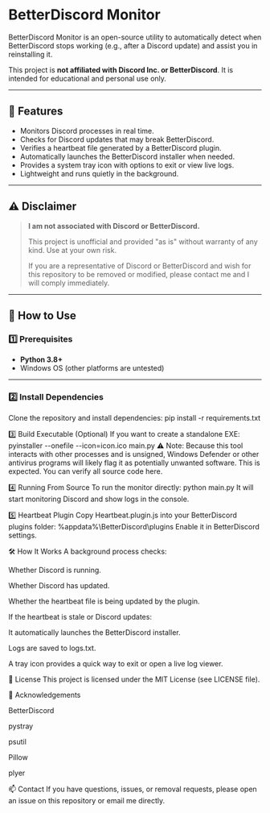 # BetterDiscord Monitor

BetterDiscord Monitor is an open-source utility to automatically detect when BetterDiscord stops working (e.g., after a Discord update) and assist you in reinstalling it.

This project is **not affiliated with Discord Inc. or BetterDiscord**. It is intended for educational and personal use only.

---

## 🚀 Features

- Monitors Discord processes in real time.
- Checks for Discord updates that may break BetterDiscord.
- Verifies a heartbeat file generated by a BetterDiscord plugin.
- Automatically launches the BetterDiscord installer when needed.
- Provides a system tray icon with options to exit or view live logs.
- Lightweight and runs quietly in the background.

---

## ⚠️ Disclaimer

> **I am not associated with Discord or BetterDiscord.**
>
> This project is unofficial and provided "as is" without warranty of any kind. Use at your own risk.
>
> If you are a representative of Discord or BetterDiscord and wish for this repository to be removed or modified, please contact me and I will comply immediately.

---

## 📂 How to Use

### 1️⃣ Prerequisites

- **Python 3.8+**
- Windows OS (other platforms are untested)

---

### 2️⃣ Install Dependencies
Clone the repository and install dependencies:
pip install -r requirements.txt

3️⃣ Build Executable (Optional)
If you want to create a standalone EXE:
pyinstaller --onefile --icon=icon.ico main.py
⚠️ Note: Because this tool interacts with other processes and is unsigned, Windows Defender or other antivirus programs will likely flag it as potentially unwanted software. This is expected. You can verify all source code here.

4️⃣ Running From Source
To run the monitor directly:
python main.py
It will start monitoring Discord and show logs in the console.

5️⃣ Heartbeat Plugin
Copy Heartbeat.plugin.js into your BetterDiscord plugins folder:
%appdata%\BetterDiscord\plugins
Enable it in BetterDiscord settings.

🛠️ How It Works
A background process checks:

Whether Discord is running.

Whether Discord has updated.

Whether the heartbeat file is being updated by the plugin.

If the heartbeat is stale or Discord updates:

It automatically launches the BetterDiscord installer.

Logs are saved to logs.txt.

A tray icon provides a quick way to exit or open a live log viewer.

📝 License
This project is licensed under the MIT License (see LICENSE file).

🙏 Acknowledgements

BetterDiscord

pystray

psutil

Pillow

plyer

📫 Contact
If you have questions, issues, or removal requests, please open an issue on this repository or email me directly.

